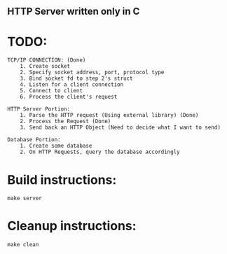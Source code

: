 ## HTTP Server written only in C 

# TODO: 
    TCP/IP CONNECTION: (Done) 
        1. Create socket 
        2. Specify socket address, port, protocol type 
        3. Bind socket fd to step 2's struct 
        4. Listen for a client connection 
        5. Connect to client 
        6. Process the client's request 

    HTTP Server Portion: 
        1. Parse the HTTP request (Using external library) (Done)
        2. Process the Request (Done)
        3. Send back an HTTP Object (Need to decide what I want to send)

    Database Portion: 
        1. Create some database 
        2. On HTTP Requests, query the database accordingly 

# Build instructions: 
`make server`

# Cleanup instructions: 
`make clean`